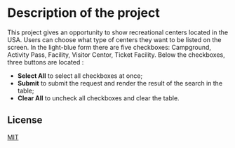 # Description of the project

This project gives an opportunity to show recreational centers located in the USA. Users can choose what type of centers they want to be listed on the screen. In the light-blue form there are five checkboxes: Campground, Activity Pass, Facility, Visitor Centor, Ticket Facility. Below the checkboxes, three buttons are located : 
- **Select All** to select all checkboxes at once;
- **Submit** to submit the request and render the result of the search in the table;
- **Clear All** to uncheck all checkboxes and clear the table. 

## License
[MIT](https://choosealicense.com/licenses/mit/)
